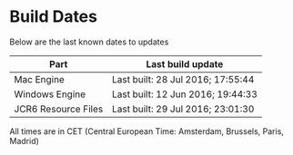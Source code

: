 # Build Dates

Below are the last known dates to updates

Part | Last build update
-----|-----
Mac Engine | Last built: 28 Jul 2016; 17:55:44
Windows Engine | Last built: 12 Jun 2016; 19:44:33
JCR6 Resource Files | Last built: 29 Jul 2016; 23:01:30
All times are in CET (Central European Time: Amsterdam, Brussels, Paris, Madrid)



